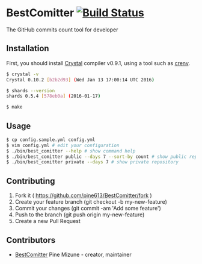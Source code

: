 # BestComitter [![Build Status](https://travis-ci.org/pine613/BestCommiter.svg?branch=master)](https://travis-ci.org/pine613/BestCommiter)

The GitHub commits count tool for developer

## Installation
First, you should install [Crystal](http://crystal-lang.org/) compiler v0.9.1, using a tool such as [crenv](https://github.com/pine613/crenv).

```sh
$ crystal -v
Crystal 0.10.2 [b2b2d93] (Wed Jan 13 17:00:14 UTC 2016)

$ shards --version
shards 0.5.4 [578eb0a] (2016-01-17)

$ make
```

## Usage

```sh
$ cp config.sample.yml config.yml
$ vim config.yml # edit your configuration
$ ./bin/best_comitter --help # show command help
$ ./bin/best_comitter public --days 7 --sort-by count # show public repository
$ ./bin/best_comitter private --days 7 # show private repository
```

## Contributing

1. Fork it ( https://github.com/pine613/BestComitter/fork )
2. Create your feature branch (git checkout -b my-new-feature)
3. Commit your changes (git commit -am 'Add some feature')
4. Push to the branch (git push origin my-new-feature)
5. Create a new Pull Request

## Contributors

- [BestComitter](https://github.com/BestComitter) Pine Mizune - creator, maintainer
